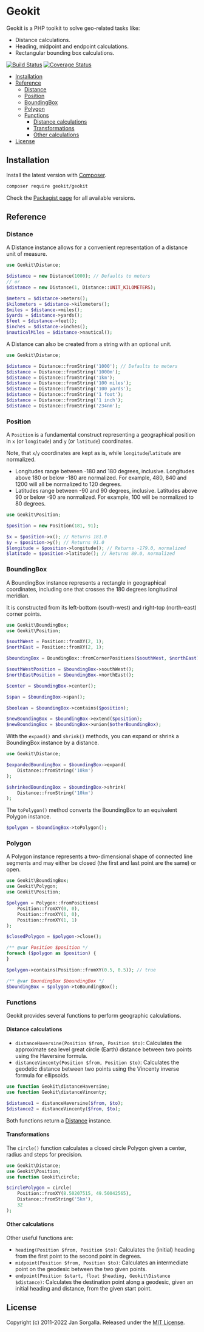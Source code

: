 Geokit
======

Geokit is a PHP toolkit to solve geo-related tasks like:

* Distance calculations.
* Heading, midpoint and endpoint calculations.
* Rectangular bounding box calculations.

[![Build Status](https://github.com/jsor/geokit/actions/workflows/ci.yml/badge.svg?branch=main)](https://github.com/jsor/geokit/actions/workflows/ci.yml)
[![Coverage Status](https://coveralls.io/repos/jsor/geokit/badge.svg?branch=main&service=github)](https://coveralls.io/github/jsor/geokit?branch=main)

* [Installation](#installation)
* [Reference](#reference)
    * [Distance](#distance)
    * [Position](#position)
    * [BoundingBox](#boundingbox)
    * [Polygon](#polygon)
    * [Functions](#functions)
        * [Distance calculations](#distance-calculations)
        * [Transformations](#transformations)
        * [Other calculations](#other-calculations)
* [License](#license)

Installation
------------

Install the latest version with [Composer](https://getcomposer.org).

```bash
composer require geokit/geokit
```

Check the [Packagist page](https://packagist.org/packages/geokit/geokit) for all
available versions.

Reference
---------

### Distance

A Distance instance allows for a convenient representation of a distance unit of
measure.

```php
use Geokit\Distance;

$distance = new Distance(1000); // Defaults to meters
// or
$distance = new Distance(1, Distance::UNIT_KILOMETERS);

$meters = $distance->meters();
$kilometers = $distance->kilometers();
$miles = $distance->miles();
$yards = $distance->yards();
$feet = $distance->feet();
$inches = $distance->inches();
$nauticalMiles = $distance->nautical();
```

A Distance can also be created from a string with an optional unit.

```php
use Geokit\Distance;

$distance = Distance::fromString('1000'); // Defaults to meters
$distance = Distance::fromString('1000m');
$distance = Distance::fromString('1km');
$distance = Distance::fromString('100 miles');
$distance = Distance::fromString('100 yards');
$distance = Distance::fromString('1 foot');
$distance = Distance::fromString('1 inch');
$distance = Distance::fromString('234nm');
```

### Position

A `Position` is a fundamental construct representing a geographical position in
`x` (or `longitude`) and `y` (or `latitude`) coordinates.

Note, that `x`/`y` coordinates are kept as is, while `longitude`/`latitude` are
normalized.

* Longitudes range between -180 and 180 degrees, inclusive. Longitudes above 180
  or below -180 are normalized. For example, 480, 840 and 1200 will all be
  normalized to 120 degrees.
* Latitudes range between -90 and 90 degrees, inclusive. Latitudes above 90 or
  below -90 are normalized. For example, 100 will be normalized to 80 degrees.

```php
use Geokit\Position;

$position = new Position(181, 91);

$x = $position->x(); // Returns 181.0
$y = $position->y(); // Returns 91.0
$longitude = $position->longitude(); // Returns -179.0, normalized
$latitude = $position->latitude(); // Returns 89.0, normalized
```

### BoundingBox

A BoundingBox instance represents a rectangle in geographical coordinates,
including one that crosses the 180 degrees longitudinal meridian.

It is constructed from its left-bottom (south-west) and right-top (north-east)
corner points.

```php
use Geokit\BoundingBox;
use Geokit\Position;

$southWest = Position::fromXY(2, 1);
$northEast = Position::fromXY(2, 1);

$boundingBox = BoundingBox::fromCornerPositions($southWest, $northEast);

$southWestPosition = $boundingBox->southWest();
$northEastPosition = $boundingBox->northEast();

$center = $boundingBox->center();

$span = $boundingBox->span();

$boolean = $boundingBox->contains($position);

$newBoundingBox = $boundingBox->extend($position);
$newBoundingBox = $boundingBox->union($otherBoundingBox);
```

With the `expand()` and `shrink()` methods, you can expand or shrink a
BoundingBox instance by a distance.

```php
use Geokit\Distance;

$expandedBoundingBox = $boundingBox->expand(
    Distance::fromString('10km')
);

$shrinkedBoundingBox = $boundingBox->shrink(
    Distance::fromString('10km')
);
```

The `toPolygon()` method converts the BoundingBox to an equivalent Polygon
instance.

```php
$polygon = $boundingBox->toPolygon();
```

### Polygon

A Polygon instance represents a two-dimensional shape of connected line segments
and may either be closed (the first and last point are the same) or open.

```php
use Geokit\BoundingBox;
use Geokit\Polygon;
use Geokit\Position;

$polygon = Polygon::fromPositions(
    Position::fromXY(0, 0),
    Position::fromXY(1, 0),
    Position::fromXY(1, 1)
);

$closedPolygon = $polygon->close();

/** @var Position $position */
foreach ($polygon as $position) {
}

$polygon->contains(Position::fromXY(0.5, 0.5)); // true

/** @var BoundingBox $boundingBox */
$boundingBox = $polygon->toBoundingBox();
```

### Functions

Geokit provides several functions to perform geographic calculations.

#### Distance calculations

* `distanceHaversine(Position $from, Position $to)`:
  Calculates the approximate sea level great circle (Earth) distance between two
  points using the Haversine formula.
* `distanceVincenty(Position $from, Position $to)`:
  Calculates the geodetic distance between two points using the Vincenty inverse
  formula for ellipsoids.

```php
use function Geokit\distanceHaversine;
use function Geokit\distanceVincenty;

$distance1 = distanceHaversine($from, $to);
$distance2 = distanceVincenty($from, $to);
```

Both functions return a [Distance](#distance) instance.

#### Transformations

The `circle()` function calculates a closed circle Polygon given a center,
radius and steps for precision.

```php
use Geokit\Distance;
use Geokit\Position;
use function Geokit\circle;

$circlePolygon = circle(
    Position::fromXY(8.50207515, 49.50042565), 
    Distance::fromString('5km'),
    32
);
```

#### Other calculations

Other useful functions are:

* `heading(Position $from, Position $to)`: Calculates the (initial) heading from
  the first point to the second point in degrees.
* `midpoint(Position $from, Position $to)`: Calculates an intermediate point on
  the geodesic between the two given points.
* `endpoint(Position $start, float $heading, Geokit\Distance $distance)`:
  Calculates the destination point along a geodesic, given an initial heading
  and distance, from the given start point.

License
-------

Copyright (c) 2011-2022 Jan Sorgalla.
Released under the [MIT License](LICENSE).
